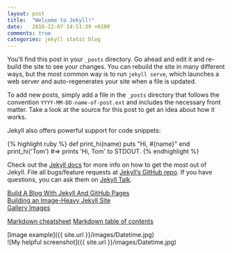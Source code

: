```yaml
---
layout: post
title:  "Welcome to Jekyll!"
date:   2016-12-07 14:51:39 +0100
comments: true  
categories: jekyll static blog
---
```





You’ll find this post in your `_posts` directory. Go ahead and edit it and re-build the site to see your changes. You can rebuild the site in many different ways, but the most common way is to run `jekyll serve`, which launches a web server and auto-regenerates your site when a file is updated.

To add new posts, simply add a file in the `_posts` directory that follows the convention `YYYY-MM-DD-name-of-post.ext` and includes the necessary front matter. Take a look at the source for this post to get an idea about how it works.

Jekyll also offers powerful support for code snippets:

{% highlight ruby %}
def print_hi(name)
  puts "Hi, #{name}"
end
print_hi('Tom')
#=> prints 'Hi, Tom' to STDOUT.
{% endhighlight %}

Check out the [Jekyll docs][jekyll-docs] for more info on how to get the most out of Jekyll. File all bugs/feature requests at [Jekyll’s GitHub repo][jekyll-gh]. If you have questions, you can ask them on [Jekyll Talk][jekyll-talk].

[Build A Blog With Jekyll And GitHub Pages][Build A Blog With Jekyll And GitHub Pages]  
[Building an Image-Heavy Jekyll Site][Building an Image-Heavy Jekyll Site]   
[Gallery Images][Gallery Images]  

[Markdown cheatsheet][Markdown cheatsheet]
[Markdown table of contents][Markdown table of contents]


[jekyll-docs]: http://jekyllrb.com/docs/home
[jekyll-gh]:   https://github.com/jekyll/jekyll
[jekyll-talk]: https://talk.jekyllrb.com/

[Build A Blog With Jekyll And GitHub Pages]: https://www.smashingmagazine.com/2014/08/build-blog-jekyll-github-pages/
[Building an Image-Heavy Jekyll Site]: http://benwilhelm.com/the-website/nerd-stuff/2014/12/21/building-an-image-heavy-jekyll-site/
[Gallery Images]: http://stackoverflow.com/questions/36448853/which-folder-should-i-put-my-static-files-in-jekyll  

[Markdown cheatsheet]: https://github.com/adam-p/markdown-here/wiki/Markdown-Cheatsheet  
[Markdown table of contents]: http://stackoverflow.com/questions/11948245/markdown-to-create-pages-and-table-of-contents

[Image example]({{ site.url }}/images/Datetime.jpg)  
![My helpful screenshot]({{ site.url }}/images/Datetime.jpg)
